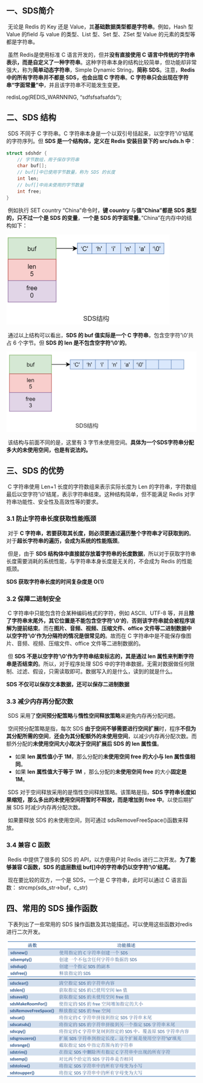 ## 一、SDS简介

​	无论是 Redis 的 Key 还是 Value，其**基础数据类型都是字符串**。例如，Hash 型 Value 的field 与 value 的类型、List 型、Set 型、ZSet 型 Value 的元素的类型等都是字符串。

​	虽然 Redis是使用标准 C 语言开发的，但并**没有直接使用 C 语言中传统的字符串表示，而是自定义了一种字符串**。这种字符串本身的结构比较简单，但功能却非常强大，称为**简单动态字符串**，Simple Dynamic String，**简称 SDS**。注意，**Redis 中的所有字符串并不都是 SDS，也会出现 C 字符串**。**C 字符串只会出现在字符串“字面常量”中**，并且该字符串不可能发生变更。

redisLog(REDIS_WARNNING, “sdfsfsafsafds”);

## 二、SDS 结构

​	SDS 不同于 C 字符串。C 字符串本身是一个以双引号括起来，以空字符’\0’结尾的字符序列。但 **SDS 是一个结构体，定义在 Redis 安装目录下的 src/sds.h 中**：

```c
struct sdshdr {
    // 字节数组，用于保存字符串
    char buf[];
    // buf[]中已使用字节数量，称为 SDS 的长度
    int len;
    // buf[]中尚未使用的字节数量
    int free;
}
```

​	例如执行 SET country “China”命令时，**键 country** 与**值”China”**都是 SDS 类型的，只不过**一个是 SDS 的变量**，**一个是 SDS 的字面常量**。”China”在内存中的结构如下：

<img src="05.简单动态字符串SDS.assets/image-20230209202412176.png" alt="image-20230209202412176" style="zoom:50%;" />

​	通过以上结构可以看出，**SDS 的 buf 值实际是一个 C 字符串**，包含空字符’\0’共占 6 个字节。但 **SDS 的 len 是不包含空字符’\0’的**。

<img src="05.简单动态字符串SDS.assets/image-20230209202527978.png" alt="image-20230209202527978" style="zoom:50%;" />

​	该结构与前面不同的是，这里有 3 字节未使用空间。**具体为一个SDS字符串分配多大的未使用空间，也是有说法的。**

## 三、SDS 的优势

​	C 字符串使用 Len+1 长度的字符数组来表示实际长度为 Len 的字符串，字符数组最后以空字符’\0’结尾，表示字符串结束。这种结构简单，但不能满足 Redis 对字符串功能性、安全性及高效性等的要求。

### 3.1 防止字符串长度获取性能瓶颈

​	对于 **C 字符串，若要获取其长度，则必须要通过遍历整个字符串才可获取到的**。对于**超长字符串的遍历，会成为系统的性能瓶颈**。

​	但是，由于 **SDS 结构体中直接就存放着字符串的长度数据**，所以对于获取字符串长度需要消耗的系统性能，与字符串本身长度是无关的，不会成为 Redis 的性能瓶颈。

**SDS 获取字符串长度的时间复杂度是 O(1)**

### 3.2  保障二进制安全	

​	C 字符串中只能包含符合某种编码格式的字符，例如 ASCII、UTF-8 等，并且**除了字符串末尾外，其它位置是不能包含空字符’\0’的**，**否则该字符串就会被程序误解为提前结束**。而在**图片、音频、视频、压缩文件、office 文件等二进制数据中以空字符’\0’作为分隔符的情况是很常见的**。故而在 C 字符串中是不能保存像图片、音频、视频、压缩文件、office 文件等二进制数据的。

​	但 **SDS 不是以空字符’\0’作为字符串结束标志的，其是通过 len 属性来判断字符串是否结束的**。所以，对于程序处理 SDS 中的字符串数据，无需对数据做任何限制、过滤、假设，只需读取即可。数据写入的是什么，读到的就是什么。

**SDS 不仅可以保存文本数据，还可以保存二进制数据**

### 3.3  减少内存再分配次数

​	SDS 采用了**空间预分配策略**与**惰性空间释放策略**来避免内存再分配问题。

​	空间预分配策略是指，每次 SDS **由于空间不够需要进行空间扩展**时，程序**不但为其分配所需的空间**，**还会为其分配额外的未使用空间**，以减少内存再分配次数。而额外分配的**未使用空间大小取决于空间扩展后 SDS 的 len 属性值**。

- 如果 **len 属性值小于 1M**，那么分配的**未使用空间 free 的大小与 len 属性值相同**。
- 如果 **len 属性值大于等于 1M** ，那么分配的**未使用空间 free** 的大小**固定是 1M**。

​	SDS 对于空间释放采用的是惰性空间释放策略。该策略是指，**SDS 字符串长度如果缩短，那么多出的未使用空间将暂时不释放，而是增加到 free 中**。以使后期扩展 SDS 时减少内存再分配次数。

​	如果要释放 SDS 的未使用空间，则可通过 sdsRemoveFreeSpace()函数来释放。

### 3.4  兼容 C 函数

​	Redis 中提供了很多的 SDS 的 API，以方便用户对 Redis 进行二次开发。**为了能够兼容 C函数，SDS 的底层数组 buf[]中的字符串仍以空字符’\0’结尾。**

​	现在要比较的双方，一个是 SDS，一个是 C 字符串，此时可以通过 C 语言函数： strcmp(sds_str->buf，c_str)

## 四、常用的 SDS 操作函数

​	下表列出了一些常用的 SDS 操作函数及其功能描述。可以使用这些函数对redis进行二次开发。

<img src="05.简单动态字符串SDS.assets/image-20230209203236537.png" alt="image-20230209203236537" style="zoom:50%;" />

<img src="05.简单动态字符串SDS.assets/image-20230209203303823.png" alt="image-20230209203303823" style="zoom:50%;" />